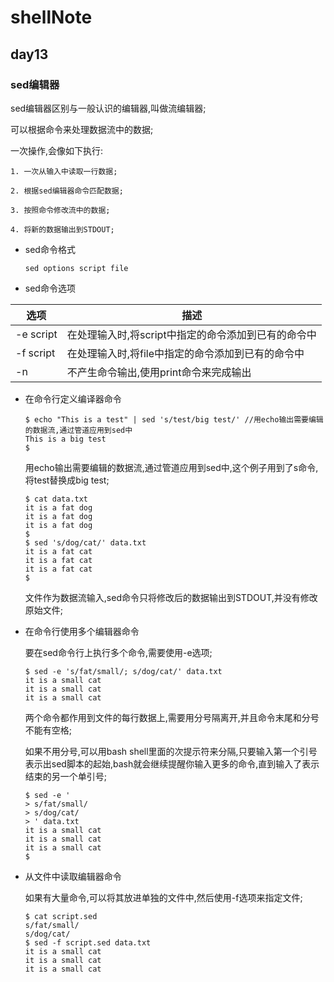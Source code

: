 # shellNote
## day13
### sed编辑器

sed编辑器区别与一般认识的编辑器,叫做流编辑器;

可以根据命令来处理数据流中的数据;

一次操作,会像如下执行:

	1. 一次从输入中读取一行数据;

	2. 根据sed编辑器命令匹配数据;

	3. 按照命令修改流中的数据;

	4. 将新的数据输出到STDOUT;

* sed命令格式

	`sed options script file`

* sed命令选项

| 选项 | 描述 |
| ---- | ---- |
| -e script | 在处理输入时,将script中指定的命令添加到已有的命令中 | 
| -f script | 在处理输入时,将file中指定的命令添加到已有的命令中 |
| -n | 不产生命令输出,使用print命令来完成输出 | 

* 在命令行定义编译器命令

	```
	$ echo "This is a test" | sed 's/test/big test/' //用echo输出需要编辑的数据流,通过管道应用到sed中
	This is a big test
	$
	```
	用echo输出需要编辑的数据流,通过管道应用到sed中,这个例子用到了s命令,将test替换成big test;

	```
	$ cat data.txt
	it is a fat dog
	it is a fat dog
	it is a fat dog
	$
	$ sed 's/dog/cat/' data.txt
	it is a fat cat
	it is a fat cat
	it is a fat cat
	$
	```

	文件作为数据流输入,sed命令只将修改后的数据输出到STDOUT,并没有修改原始文件;

* 在命令行使用多个编辑器命令

	要在sed命令行上执行多个命令,需要使用-e选项;

	```
	$ sed -e 's/fat/small/; s/dog/cat/' data.txt
	it is a small cat
	it is a small cat
	it is a small cat
	```

	两个命令都作用到文件的每行数据上,需要用分号隔离开,并且命令末尾和分号不能有空格;	

	如果不用分号,可以用bash shell里面的次提示符来分隔,只要输入第一个引号表示出sed脚本的起始,bash就会继续提醒你输入更多的命令,直到输入了表示结束的另一个单引号;

	```
	$ sed -e '
	> s/fat/small/
	> s/dog/cat/
	> ' data.txt
	it is a small cat
	it is a small cat
	it is a small cat
	$
	```

* 从文件中读取编辑器命令

	如果有大量命令,可以将其放进单独的文件中,然后使用-f选项来指定文件;

	```
	$ cat script.sed
	s/fat/small/
	s/dog/cat/
	$ sed -f script.sed data.txt 
	it is a small cat
	it is a small cat
	it is a small cat
	```


